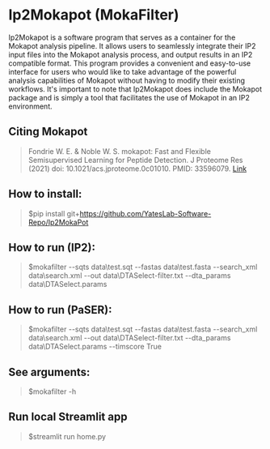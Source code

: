 # Ip2Mokapot (MokaFilter)

Ip2Mokapot is a software program that serves as a container for the Mokapot analysis pipeline. It allows users to seamlessly integrate their IP2 input files into the Mokapot analysis process, and output results in an IP2 compatible format. This program provides a convenient and easy-to-use interface for users who would like to take advantage of the powerful analysis capabilities of Mokapot without having to modify their existing workflows. It's important to note that Ip2Mokapot does include the Mokapot package and is simply a tool that facilitates the use of Mokapot in an IP2 environment.

## Citing Mokapot

> Fondrie W. E. & Noble W. S. mokapot: Fast and Flexible Semisupervised
> Learning for Peptide Detection. J Proteome Res (2021) doi:
> 10.1021/acs.jproteome.0c01010. PMID: 33596079.
> [Link](https://doi.org/10.1021/acs.jproteome.0c01010)


## How to install:

>$pip install git+https://github.com/YatesLab-Software-Repo/Ip2MokaPot

## How to run (IP2):

>$mokafilter --sqts data\test.sqt --fastas data\test.fasta --search_xml data\search.xml --out data\DTASelect-filter.txt --dta_params data\DTASelect.params

## How to run (PaSER):

>$mokafilter --sqts data\test.sqt --fastas data\test.fasta --search_xml data\search.xml --out data\DTASelect-filter.txt --dta_params data\DTASelect.params --timscore True

## See arguments:

>$mokafilter -h

## Run local Streamlit app

>$streamlit run home.py
